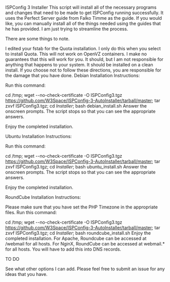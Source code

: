 ISPConfig 3 Installer
This script will install all of the necessary programs and changes that need to be made to get ISPConfig running successfully. It uses the Perfect Server guide from Falko Timme as the guide. If you would like, you can manually install all of the things needed using the guides that he has provided. I am just trying to streamline the process.

There are some things to note.

I edited your fstab for the Quota installation. I only do this when you select to install Quota. This will not work on OpenVZ containers.
I make no guarantees that this will work for you. It should, but I am not responsible for anything that happens to your system. It should be installed on a clean install. If you choose not to follow these directions, you are responsible for the damage that you have done.
Debian Installation Instructions:

Run this command:

cd /tmp; wget --no-check-certificate -O ISPConfig3.tgz https://github.com/W3Space/ISPConfig-3-AutoInstaller/tarball/master; tar zxvf ISPConfig3.tgz; cd *Installer*; bash debian_install.sh
Answer the onscreen prompts. The script stops so that you can see the appropriate answers.

Enjoy the completed installation.

Ubuntu Installation Instructions:

Run this command:

cd /tmp; wget --no-check-certificate -O ISPConfig3.tgz https://github.com/W3Space/ISPConfig-3-AutoInstaller/tarball/master; tar zxvf ISPConfig3.tgz; cd *Installer*; bash ubuntu_install.sh
Answer the onscreen prompts. The script stops so that you can see the appropriate answers.

Enjoy the completed installation.

RoundCube Installation Instructions:

Please make sure that you have set the PHP Timezone in the appropriate files.
Run this command:

cd /tmp; wget --no-check-certificate -O ISPConfig3.tgz https://github.com/W3Space/ISPConfig-3-AutoInstaller/tarball/master; tar zxvf ISPConfig3.tgz; cd *Installer*; bash roundcube_install.sh
Enjoy the completed installation. For Apache, Roundcube can be accessed at /webmail for all hosts. For NginX, RoundCube can be accessed at webmail.* for all hosts. You will have to add this into DNS records.

TO DO

See what other options I can add. Please feel free to submit an issue for any ideas that you have.
